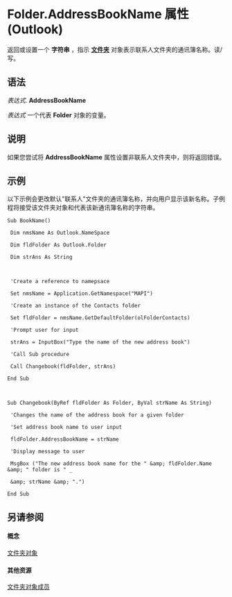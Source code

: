 
# Folder.AddressBookName 属性 (Outlook)

返回或设置一个 **字符串** ，指示 **[文件夹](3cf6cda8-6d70-666e-2643-9d9c5b9cacfc.md)** 对象表示联系人文件夹的通讯簿名称。读/写。


## 语法

 _表达式_. **AddressBookName**

 _表达式_ 一个代表 **Folder** 对象的变量。


## 说明

如果您尝试将 **AddressBookName** 属性设置非联系人文件夹中，则将返回错误。


## 示例

以下示例会更改默认"联系人"文件夹的通讯簿名称，并向用户显示该新名称。子例程将接受该文件夹对象和代表该新通讯簿名称的字符串。


```
Sub BookName() 
 
 Dim nmsName As Outlook.NameSpace 
 
 Dim fldFolder As Outlook.Folder 
 
 Dim strAns As String 
 
 
 
 'Create a reference to namepsace 
 
 Set nmsName = Application.GetNamespace("MAPI") 
 
 'Create an instance of the Contacts folder 
 
 Set fldFolder = nmsName.GetDefaultFolder(olFolderContacts) 
 
 'Prompt user for input 
 
 strAns = InputBox("Type the name of the new address book") 
 
 'Call Sub procedure 
 
 Call Changebook(fldFolder, strAns) 
 
End Sub 
 
 
 
Sub Changebook(ByRef fldFolder As Folder, ByVal strName As String) 
 
 'Changes the name of the address book for a given folder 
 
 'Set address book name to user input 
 
 fldFolder.AddressBookName = strName 
 
 'Display message to user 
 
 MsgBox ("The new address book name for the " &amp; fldFolder.Name &amp; " folder is " _ 
 
 &amp; strName &amp; ".") 
 
End Sub
```


## 另请参阅


#### 概念


[文件夹对象](3cf6cda8-6d70-666e-2643-9d9c5b9cacfc.md)
#### 其他资源


[文件夹对象成员](788acd42-377a-1803-7713-50e45086e2d1.md)